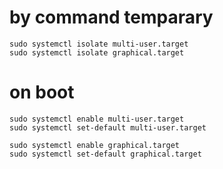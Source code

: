 # by command temparary
```{bash}
sudo systemctl isolate multi-user.target
sudo systemctl isolate graphical.target
```

# on boot
```{bash}
sudo systemctl enable multi-user.target
sudo systemctl set-default multi-user.target

sudo systemctl enable graphical.target
sudo systemctl set-default graphical.target
```
